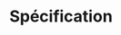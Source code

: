 ---
layout: blog_by_tag
title: 'Spécification'
tag: specification
permalink: /blog/tag/specification/
---
